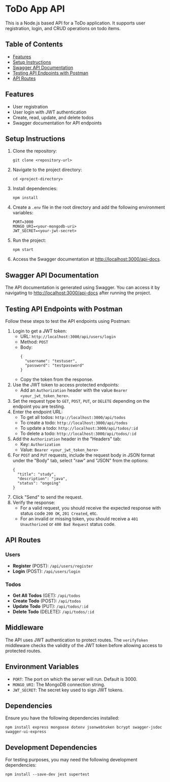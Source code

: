   <h1>ToDo App API</h1>
  <p>This is a Node.js based API for a ToDo application. It supports user registration, login, and CRUD operations on todo items.</p>

  <h2>Table of Contents</h2>
  <ul>
    <li><a href="#features">Features</a></li>
    <li><a href="#setup">Setup Instructions</a></li>
    <li><a href="#swagger">Swagger API Documentation</a></li>
    <li><a href="#testing">Testing API Endpoints with Postman</a></li>
    <li><a href="#routes">API Routes</a></li>
  </ul>

  <h2 id="features">Features</h2>
  <ul>
    <li>User registration</li>
    <li>User login with JWT authentication</li>
    <li>Create, read, update, and delete todos</li>
    <li>Swagger documentation for API endpoints</li>
  </ul>

  <h2 id="setup">Setup Instructions</h2>
  <ol>
    <li>Clone the repository:
      <pre><code>git clone &lt;repository-url&gt;</code></pre>
    </li>
    <li>Navigate to the project directory:
      <pre><code>cd &lt;project-directory&gt;</code></pre>
    </li>
    <li>Install dependencies:
      <pre><code>npm install</code></pre>
    </li>
    <li>Create a <code>.env</code> file in the root directory and add the following environment variables:
      <pre><code>PORT=3000
MONGO_URI=&lt;your-mongodb-uri&gt;
JWT_SECRET=&lt;your-jwt-secret&gt;</code></pre>
    </li>
    <li>Run the project:
      <pre><code>npm start</code></pre>
    </li>
    <li>Access the Swagger documentation at <a href="http://localhost:3000/api-docs" target="_blank">http://localhost:3000/api-docs</a>.</li>
  </ol>

  <h2 id="swagger">Swagger API Documentation</h2>
  <p>The API documentation is generated using Swagger. You can access it by navigating to <a href="http://localhost:3000/api-docs" target="_blank">http://localhost:3000/api-docs</a> after running the project.</p>

  <h2 id="testing">Testing API Endpoints with Postman</h2>
  <p>Follow these steps to test the API endpoints using Postman:</p>
  <ol>
    <li>Login to get a JWT token:
      <ul>
        <li>URL: <code>http://localhost:3000/api/users/login</code></li>
        <li>Method: <code>POST</code></li>
        <li>Body:
          <pre><code>{
  "username": "testuser",
  "password": "testpassword"
}</code></pre>
        </li>
        <li>Copy the token from the response.</li>
      </ul>
    </li>
    <li>Use the JWT token to access protected endpoints:
      <ul>
        <li>Add an <code>Authorization</code> header with the value <code>Bearer &lt;your_jwt_token_here&gt;</code>.</li>
      </ul>
    </li>
    <li>Set the request type to <code>GET</code>, <code>POST</code>, <code>PUT</code>, or <code>DELETE</code> depending on the endpoint you are testing.</li>
    <li>Enter the endpoint URL:
      <ul>
        <li>To get all todos: <code>http://localhost:3000/api/todos</code></li>
        <li>To create a todo: <code>http://localhost:3000/api/todos</code></li>
        <li>To update a todo: <code>http://localhost:3000/api/todos/:id</code></li>
        <li>To delete a todo: <code>http://localhost:3000/api/todos/:id</code></li>
      </ul>
    </li>
    <li>Add the <code>Authorization</code> header in the "Headers" tab:
      <ul>
        <li>Key: <code>Authorization</code></li>
        <li>Value: <code>Bearer &lt;your_jwt_token_here&gt;</code></li>
      </ul>
    </li>
    <li>For <code>POST</code> and <code>PUT</code> requests, include the request body in JSON format under the "Body" tab, select "raw" and "JSON" from the options:
      <pre><code>{
  "title": "study",
  "description": "java",
  "status": "ongoing"
}</code></pre>
    </li>
    <li>Click "Send" to send the request.</li>
    <li>Verify the response:
      <ul>
        <li>For a valid request, you should receive the expected response with status code <code>200 OK</code>, <code>201 Created</code>, etc.</li>
        <li>For an invalid or missing token, you should receive a <code>401 Unauthorized</code> or <code>400 Bad Request</code> status code.</li>
      </ul>
    </li>
  </ol>

  <h2 id="routes">API Routes</h2>
  <h3>Users</h3>
  <ul>
    <li><strong>Register</strong> (POST): <code>/api/users/register</code></li>
    <li><strong>Login</strong> (POST): <code>/api/users/login</code></li>
  </ul>

  <h3>Todos</h3>
  <ul>
    <li><strong>Get All Todos</strong> (GET): <code>/api/todos</code></li>
    <li><strong>Create Todo</strong> (POST): <code>/api/todos</code></li>
    <li><strong>Update Todo</strong> (PUT): <code>/api/todos/:id</code></li>
    <li><strong>Delete Todo</strong> (DELETE): <code>/api/todos/:id</code></li>
  </ul>

  <h2>Middleware</h2>
  <p>The API uses JWT authentication to protect routes. The <code>verifyToken</code> middleware checks the validity of the JWT token before allowing access to protected routes.</p>

  <h2>Environment Variables</h2>
  <ul>
    <li><code>PORT</code>: The port on which the server will run. Default is 3000.</li>
    <li><code>MONGO_URI</code>: The MongoDB connection string.</li>
    <li><code>JWT_SECRET</code>: The secret key used to sign JWT tokens.</li>
  </ul>

  <h2>Dependencies</h2>
  <p>Ensure you have the following dependencies installed:</p>
  <pre><code>npm install express mongoose dotenv jsonwebtoken bcrypt swagger-jsdoc swagger-ui-express</code></pre>

  <h2>Development Dependencies</h2>
  <p>For testing purposes, you may need the following development dependencies:</p>
  <pre><code>npm install --save-dev jest supertest</code></pre>

